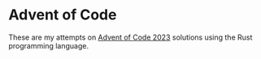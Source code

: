 # Advent of Code
These are my attempts on [Advent of Code 2023](https://adventofcode.com) solutions using the Rust programming language.